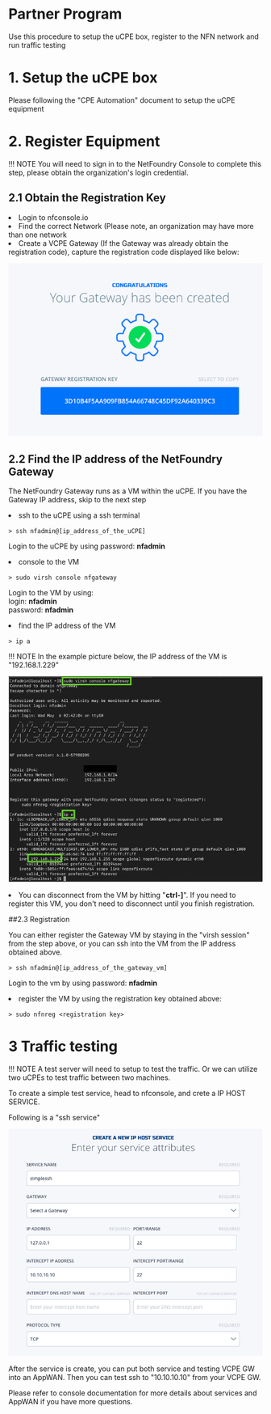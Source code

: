 # Partner Program

Use this procedure to setup the uCPE box, register to the NFN network and run traffic testing

# 1. Setup the uCPE box

Please following the "CPE Automation" document to setup the uCPE equipment

# 2. Register Equipment

!!! NOTE
    You will need to sign in to the NetFoundry Console to complete this step, please obtain the organization's login credential.

## 2.1 Obtain the Registration Key

<li> Login to nfconsole.io <br>
<li> Find the correct Network (Please note, an organization may have more than one network <br>
<li> Create a VCPE Gateway (If the Gateway was already obtain the registration code), capture the registration code displayed like below:<br>
</li>

![image](../images/AzureStack01.png)


## 2.2 Find the IP address of the NetFoundry Gateway

The NetFoundry Gateway runs as a VM within the uCPE.  If you have the Gateway IP address, skip to the next step

<li> ssh to the uCPE using a ssh terminal</li>

    > ssh nfadmin@[ip_address_of_the_uCPE]

Login to the uCPE by using password: <b>nfadmin</b>

<li> console to the VM</li>

    > sudo virsh console nfgateway

Login to the VM by using:<br>
login: <b>nfadmin</b><br>
password: <b>nfadmin</b><br>

<li> find the IP address of the VM</li>

    > ip a


!!! NOTE
    In the example picture below, the IP address of the VM is "192.168.1.229"


![image](../images/partner-program-01.png)

<li> You can disconnect from the VM by hitting "<b>ctrl-]</b>". If you need to register this VM, you don't need to disconnect until you finish registration.</li>


##2.3 Registration

You can either register the Gateway VM by staying in the "virsh session" from the step above, or you can ssh into the VM from the IP address obtained above.

    > ssh nfadmin@[ip_address_of_the_gateway_vm]

Login to the vm by using password: <b>nfadmin</b>


<li> register the VM by using the registration key obtained above:</li>


    > sudo nfnreg <registration key>


# 3 Traffic testing

!!! NOTE
    A test server will need to setup to test the traffic. Or we can utilize two uCPEs to test traffic between two machines.

To create a simple test service, head to nfconsole, and crete a IP HOST SERVICE.

Following is a "ssh service"

![image](../images/partner-program-02.png)

After the service is create, you can put both service and testing VCPE GW into an AppWAN. Then you can test ssh to "10.10.10.10" from your VCPE GW.

Please refer to console documentation for more details about services  and AppWAN if you have more questions.
